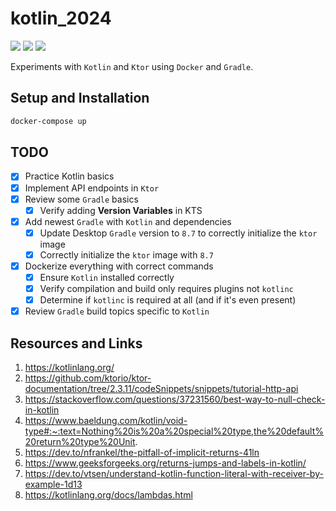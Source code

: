 # kotlin_2024

[![](https://img.shields.io/badge/Kotlin-1.9.22-purple.svg)](https://kotlinlang.org/) [![](https://img.shields.io/badge/ktor-2.3.11-purple.svg)](https://ktor.io/docs/welcome.html)
[![](https://img.shields.io/badge/gradle-8.7-blue.svg)](https://docs.gradle.org/current/userguide/userguide.html)

Experiments with `Kotlin` and `Ktor` using `Docker` and `Gradle`.

## Setup and Installation

```bash
docker-compose up
```

## TODO 

- [x] Practice Kotlin basics
- [x] Implement API endpoints in `Ktor`
- [x] Review some `Gradle` basics
  - [x] Verify adding **Version Variables** in KTS
- [x] Add newest `Gradle` with `Kotlin` and dependencies
  - [x] Update Desktop `Gradle` version to `8.7` to correctly initialize the `ktor` image
  - [x] Correctly initialize the `ktor` image with `8.7`
- [x] Dockerize everything with correct commands
  - [x] Ensure `Kotlin` installed correctly
  - [x] Verify compilation and build only requires plugins not `kotlinc`
  - [x] Determine if `kotlinc` is required at all (and if it's even present)
- [x] Review `Gradle` build topics specific to `Kotlin`

## Resources and Links 

1. https://kotlinlang.org/
2. https://github.com/ktorio/ktor-documentation/tree/2.3.11/codeSnippets/snippets/tutorial-http-api
3. https://stackoverflow.com/questions/37231560/best-way-to-null-check-in-kotlin
4. https://www.baeldung.com/kotlin/void-type#:~:text=Nothing%20is%20a%20special%20type,the%20default%20return%20type%20Unit.
5. https://dev.to/nfrankel/the-pitfall-of-implicit-returns-41ln
6. https://www.geeksforgeeks.org/returns-jumps-and-labels-in-kotlin/
7. https://dev.to/vtsen/understand-kotlin-function-literal-with-receiver-by-example-1d13
8. https://kotlinlang.org/docs/lambdas.html